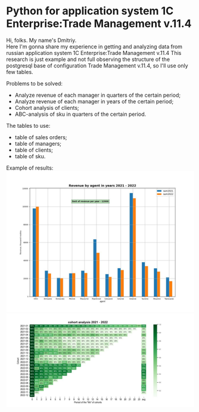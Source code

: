 # Python for application system 1C Enterprise:Trade Management v.11.4

Hi, folks. My name's Dmitriy.\
Here I'm gonna share my experience in getting and analyzing data from russian application system 1C Enterprise:Trade
Management v.11.4
This research is just example and not full observing the structure of the postgresql base of configuration Trade
Management v.11.4, so I'll use only few tables.

Problems to be solved:

- Analyze revenue of each manager in quarters of the certain period;
- Analyze revenue of each manager in years of the certain period;
- Cohort analysis of clients;
- ABC-analysis of sku in quarters of the certain period.

The tables to use:

- table of sales orders;
- table of managers;
- table of clients;
- table of sku.

Example of results:
<img title='Fig 1' src='https://github.com/dgdata21/1cpostgresql/blob/master/revenue2022-11-20%2008:18:37.jpg'>
<img title = 'Fig 2' src= 'https://github.com/dgdata21/1cpostgresql/blob/master/Figure_2.jpeg'>
